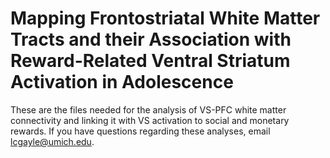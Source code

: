 # Mapping Frontostriatal White Matter Tracts and their Association with Reward-Related Ventral Striatum Activation in Adolescence

These are the files needed for the analysis of VS-PFC white matter connectivity and linking it with VS activation to social and monetary rewards. If you have questions regarding these analyses, email lcgayle@umich.edu. 


